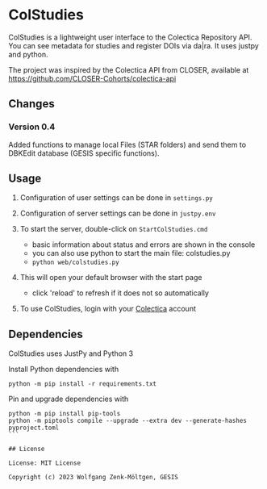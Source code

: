 # ColStudies

ColStudies is a lightweight user interface to the  Colectica Repository API. You can see metadata for studies and register DOIs via da|ra. It uses justpy and python.

The project was inspired by the Colectica API from CLOSER, available at
<https://github.com/CLOSER-Cohorts/colectica-api>

## Changes

### Version 0.4

Added functions to manage local Files (STAR folders) and send them to DBKEdit database (GESIS specific functions).

## Usage

1) Configuration of user settings can be done in `settings.py`

2) Configuration of server settings can be done in `justpy.env`

3) To start the server, double-click on `StartColStudies.cmd`
    - basic information about status and errors are shown in the console
    - you can also use python to start the main file: colstudies.py
    - `python web/colstudies.py`

4) This will open your default browser with the start page
    - click 'reload' to refresh if it does not so automatically

5) To use ColStudies, login with your [Colectica](https://www.colectica.com/) account

## Dependencies

ColStudies uses JustPy and Python 3

Install Python dependencies with

`python -m pip install -r requirements.txt`

Pin and upgrade dependencies with

````
python -m pip install pip-tools
python -m piptools compile --upgrade --extra dev --generate-hashes pyproject.toml
```

## License

License: MIT License

Copyright (c) 2023 Wolfgang Zenk-Möltgen, GESIS
